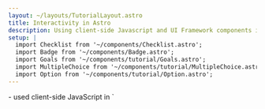 ```yaml
---
layout: ~/layouts/TutorialLayout.astro
title: Interactivity in Astro
description: Using client-side Javascript and UI Framework components in Astro to provide interactivity.
setup: |
  import Checklist from '~/components/Checklist.astro';
  import Badge from '~/components/Badge.astro';
  import Goals from '~/components/tutorial/Goals.astro';
  import MultipleChoice from '~/components/tutorial/MultipleChoice.astro';
  import Option from '~/components/tutorial/Option.astro';
---
```


<Goals>
  - used client-side JavaScript in `<script>` tags to create a light/dark theme toggle and responsive mobile navigation header
  - used the `astro-add` command to add an official Astro integration
  - created an interactive UI framework (Preact) component that fetches data from an external API
  - rendered Preact components on `index.astro`, controling each one's hydration method using a different `client:directive`
</Goals>

Now that you have a fully-featured blog, let's add some interactivity to extend your site!

### Summary

All the content on your site is **static**. A reader can navigate your site through links, but othwerwise, there is nothing for them to interact with.

You have used some build-time JavaScript to create and render parts of your site dynamically, but you do not yet have any client-side JavaScript, nor UI framework components (e.g. React, Svelte, Vue), that allow your readers to trigger any changes to the site.

Let's do that now!

### Test your knowledge

Fill in the blanks with: **`<script>`**, **JSX-like expressions**, **interactivity**, **build**, **code fences**, **browser**

`.astro` files can contain JavaScript between the || &nbsp &nbsp &nbsp &nbsp &nbsp **code fences** &nbsp &nbsp &nbsp &nbsp &nbsp || to define variables, receive props and run functions to help generate the HTML template. You can even write || **JSX-like expressions** || within the Astro component template to dynamically generate your HTML. But, all of this JavaScript is executed at || &nbsp &nbsp &nbsp &nbsp &nbsp **build** &nbsp &nbsp &nbsp &nbsp &nbsp || time, on the server, and is not available in the || &nbsp &nbsp &nbsp &nbsp &nbsp **browser** &nbsp &nbsp &nbsp &nbsp &nbsp ||.

For || &nbsp &nbsp &nbsp &nbsp &nbsp **interactivity** &nbsp &nbsp &nbsp &nbsp &nbsp || on your site, you need to write client-side JS (e.g in || &nbsp &nbsp &nbsp &nbsp &nbsp **`<script>`** &nbsp &nbsp &nbsp &nbsp &nbsp || tags) or use a UI framework component.


### Checklist for moving on

<Checklist key ="interactivity">
- [ ] I am ready to add some interactivity to my site!
</Checklist>

---

## Add Light / Dark Modes

<Goals>
  - made a new theme toggle UI component to switch your site between light and dark mode
  - defined global styles for both a light and a dark theme
  - used JavaScript within a `<script>` tag to make your toggle button interactive
  - refactored your JavaScript to a local project `.js` file
</Goals>

To give your blog readers the option of reading your site in either light mode or dark mode, let's create an interactive UI theme toggle switch. 

### Theme toggle component

1. Create a new file at `src/components/ThemeToggle.astro` and paste the following code into it:

    ```astro
    // src/components/ThemeToggle.astro
    <div class="toggle">
      <label class="switch">
        <input id="toggler" type="checkbox">
        <span class="slider"></span>
      </label>
    </div>
    ```

2. Add the theme toggle to `BaseLayout.astro` so that it will be displayed on all pages. Don't forget to import the component using its relative location!

    ```diff
    // src/layouts/BaseLayout.astro
      <Navigation />
    + <ThemeToggle />
      <h1>{title}</h1>

      <slot />

      <Footer />
    ```

3. Visit your browser preview at `localhost:3000` to see this component now rendered to your page, and try clicking on it.

    This theme toggle element is an HTML checkbox, but it won't look like one when we're done with it! 

    Using the CSS classes added to the HTML above, and some CSS definitions below, you will make this plain checkbox look like a sliding toggle instead. Don't worry if you find the CSS styles a little overwhelming. You can just copy and paste for now, and examine the details later!

### Style your toggle

Copy the following CSS into `global.css` to style the HTML input that will create the toggle switch:

```css
// src/styles/global.css
.toggle {
  margin-top: 2em;
}

.switch {
  position: relative;
  display: inline-block;
  width: 48px;
  height: 20px;
}

/* Hide default HTML checkbox */
.switch input {
  -webkit-appearance: none;
  appearance: none;
}

.slider {
  position: absolute;
  cursor: pointer;
  top: 0;
  left: 0;
  right: 0;
  bottom: 0;
  background-color: #333;
  border-radius: 20px;
  -webkit-transition: .4s;
  transition: .4s;
}

.slider::before {
  position: absolute;
  content: "";
  height: 12px;
  width: 12px;
  left: 4px;
  bottom: 4px;
  background-color: var(--toggler-color);
  border-radius: 50%;
  transition: .4s;
}

input:checked + .slider {
  background-color: #fff;
}

input:checked + .slider::before {
  transform: translateX(26px);
}

```

### Add CSS styling for each theme

To make your toggler, text and background different colors in each theme, define some CSS variables.

1. Define style colors for both a light (default) and dark theme in `global.css`. You can choose your own, or copy and paste:

    ```css title="src/styles/global.css"
    /* Default Light Mode Theme */
    :root, [data-theme="default"] {
      --body-bg-color: #E2CAF1;
      --text-color: #333;
      --toggler-color: #fff;
    }

    /* Dark Mode Theme */
    [data-theme="dark"] {
      --body-bg-color: #0D0950;
      --text-color: #fff;
      --toggler-color: #333;
    }
    ```

2. Edit your existing CSS so that both the text and background colors for your entire website are defined by CSS variables, which now depend on your theme choice:

    ```diff title="src/styles/global.css"
    body {
    -  background-color: #E2CAF1;    
    +  background-color: var(--body-bg-color);
    +  transition: background-color .45s ease-in;    
    }

    + * {
    +  color: var(--text-color);
    + }
    ```

3. Visit your site in your browser preview and click the theme toggle. Notice what does or does not change!

    Now, you have a styled HTML element at the top of your page, under your navigation links. It is still functionally a checkbox, so clicking on it does *something.* (Remember, an HTML checkbox can toggle between displaying an empty box and a checked box.) But, an HTML input element can only change its own appearance. 

    You will need JavaScript to monitor whether the toggle switch has been clicked, and then change the properties of *other* HTML elements in response.

### Add client-side interactivity

To provide **client-side JavaScript** (interactivity that can be prompted by the user), use a `<script>` tag in an Astro component template. 

#### Using JS in script tags

1. Add the following `<script>` tag in `src/layouts/BaseLayout.astro`:

    ```diff
    // src/layouts/BaseLayout.astro
    + <script>
    +   document.getElementById('toggler').addEventListener('change', (event) => {
    +     event.target.checked 
    +       ? document.body.setAttribute('data-theme', 'dark')
    +       : document.body.removeAttribute('data-theme')
    +   });
    + </script>
    </body>
    ```

    This script "listens" for a change to the checkbox, and sets or removes a `data-theme` dark mode attribute to the page `<body>` in response.

2. Check your browser preview at `localhost:3000` and click the theme toggle. Verify that you can change between light and dark modes.

    Your site now has an interactive UI element, thanks to a `<script>` tag in your HTML template!

:::note
Although you have already used some JavaScript to build parts of your site (e.g. mapping through a list of skills on the About page, fetching information from your Markdown files, creating page routes dynamically), those commands are all executed **at build time to create static HTML for your site**, and then the code is "thrown away." 

This is the first JavaScript for your site that is sent to the browser, and is available to run, and re-run, based on user interactions like refreshing a page or toggling an input.
:::

#### Importing a `.js` file

Just like you can refactor parts of your template into smaller Astro components, you can also move the contents of `<script>` tags into separate `.js` files. Then, you can import that file into your `<script>` tag.


1. Create `src/scripts/toggle-theme.js` (you will have to create a new folder) and move your JavaScript into it.

    ```js
    // src/scripts/toggle-theme.js
    document.getElementById('toggler').addEventListener('change', (event) => {
        event.target.checked 
        ? document.body.setAttribute('data-theme', 'dark')
        : document.body.removeAttribute('data-theme')
    });
    ```

2. Replace the contents of the `<script>` tag in `BaseLayout.astro` with this file import (note the relative location used, as with other imports from files within your project).

    ```astro
    // src/layouts/BaseLayout.astro
    <script>import '../scripts/theme-toggle.js'</script>
    ```

3. Check your browser preview again and verify that the theme toggle still works. 

:::note[limitations]
Although this toggle works on every page, your theme choice does not persist across pages or page refreshes. Writing the toggle state to `localStorage` is one way you can add this functionality to your website, but it is beyond the scope of this introductory tutorial.
:::

### Test your knowledge

Fill in the blanks with the following terms:  **code fences**, **build-time**, **written or imported**, **browser**, **JavaScript**, 

|| **JavaScript** || is a programming language that can add dynamic and interactive elements to websites.  Astro uses JavaScript first at || **build-time** || to create your site (e.g. to build dynamic routes, to map over arrays of data to display lists, to fetch data and to define variables). Then, Astro can optionally send JavaScript to the || **browser** || (also known as client-side JavaScript) which allows users to interact with your website and change parts of your built site (e.g. toggling switches, clicking on buttons).

In Astro, JavaScript that is only meant to build your site is written between the || **code fences** ||, is run on a server (e.g. Netlify), and then discarded once your site is published. JavaScript that is meant to control interactive elements on your site is || **written or imported** || between open and close `<script>` tags.

### Checklist for moving on

<Checklist key="theme">
- [ ] I can create small Astro UI components and include them on multiple pages by importing and using them in a layout.
- [ ] I can define CSS variables, and update my existing CSS to use them.
- [ ] I can add client-side interactivity on my site by writing JavaScript within a `<script>` tag
- [ ] I can write JavaScript in a `.js` file elsewhere within my project `src`, and import it into a `<script>` tag.
</Checklist>

### Resources

- [Client-side `<script>` in Astro](/en/core-concepts/astro-components/#client-side-scripts)

- [CSS Variables and How to Use Them](https://www.freecodecamp.org/news/what-are-css-variables-and-how-to-use-them/) <Badge>external</Badge>

---

## Responsive Navigation

<Goals>
  - used component-based design principles to create a responsive Header for your site
  - used semantic HTML tags to write clearer, more accessible, code
  - used mobile-first, responsive design principles to style your Header component for different screen sizes
  - written a `<script>` to allow your site visitor to open and close the navigation menu
</Goals>

### Using modern design principles

Astro was designed to help you to build projects using modern design principles, including **component-based composition** and **mobile-first responsiveness**. 

As a superset of HTML, Astro syntax also encourages you to build with **semantic HTML tags** that give your browser (and other developers!) key information about the purpose and content of the elements on your page. 

Sketching all these elements out first, in **pseudocode** can also be helpful to organize your thoughts and provide a roadmap. Let's see what it looks like to build with these ideas in mind!

### Header Component

1. Create a new Header component.

    <details>
    <summary>Give me more specific instructions!</summary>

    Create a file named `Header.astro` in `src/components/`
    </details>

2. Use semantic HTML elements to create the pattern of a `<nav></nav>` nested inside a `<header><header/>`.

    <details>
    <summary>Show me the code!</summary>

    ```astro
    ---
    // src/components/Header.astro
    ---
    <header>
      <nav>
      </nav>
    <header>
    ```
    </details>


3. Import and add two components: a "coming soon" `<Hamburger />` component and your existing `<Navigation />` component inside the `<nav>`. 

    Don't worry about the fact that you haven't built the Hamburger component yet. This is another example of writing **pseudocode**: code that simply reveals our intentions first, allowing us to add details later. So, don't bother to check your browser preview yet. It won't work!

    <details>
    <summary>Show me the code!</summary>

    ```astro
    ---
    // src/components/Navigation.astro
    import Hamburger from '../components/Hamburger.astro';
    import Navigation from '../components/Navigation.astro';
    ---
    <header>
      <nav>
        <Hamburger />
        <Navigation />
      </nav>
    <header>
    ```
    </details>

### Hamburger Component

1. Create the missing `<Hamburger />` component.

    <details>
    <summary>Give me more specific instructions!</summary>

    Create a file named `Hamburger.astro` in `src/components/`
    </details>

2. Copy the following code into your component. This will represent your 3-line "hamburger" menu to open and close your navigation links on mobile. (You will add new CSS styles to your `.global.css` later.)

    ```astro
    ---
    // src/components/Hamburger.astro
    ---
    <div class="hamburger">
      <span class="line"></span>
      <span class="line"></span>
      <span class="line"></span>
    </div>
    ```

### Navigation Component

1. Update `Header.astro` in preparation for using CSS styles to create a responsive, mobile header. Wrap the existing navigation links in a `<div> ` with the class `nav-links`.

    <details>
    <summary>Show me the code!</summary>

    ```astro
    ---
    // src/components/Header.astro
    ---
    <div class="nav-links">
      <a href="/">Home</a>
      <a href="/about">About</a>
      <a href="/blog">Blog</a>
    <div>
    ```
    </details>


### CSS

1. Copy the CSS styles below into `global.css`. These styles:

    - create lines for the hamburger menu
    - style and position the navigation links for mobile
    - include an `expanded` class that can be toggled to display or hide the links on mobile
    - use a `@media` query to define different styles for larger screen sizes

    Note that responsive, mobile-first desgin starts by defining what should happen on small screen sizes first. Then, styles are adjusted to accommodate larger screen sizes. This is because smaller screen sizes require simpler layouts. If you design the complicated case first, then you have to work backwards to try to make it simple again.

    ```css
    // src/styles/global.css
    /* nav styles */
    .nav {
      align-items: center;
      padding-top: 20px;
    }

    .hamburger {
      padding-right: 20px;
      cursor: pointer;
    }

    .hamburger .line {
      display: block;
      width: 40px;
      height: 5px;
      margin-bottom: 10px;
      background-color: var(--text-color);
    }

    .nav-links {
      width: 100%;
      top: 5rem;
      left: 48px;
      background-color: #ff9776;
      display: none;
      margin: 0;
    }

    .nav-links a {
      display: block;
      text-align: center;
      padding: 10px 0;
      text-decoration: none;
      font-size: 1.2rem;
      font-weight: bold;
      text-transform: uppercase;
    }

    .nav-links a:hover, a:focus {
      background-color: #ff9776;
    }

    .expanded {
      display: unset;
    }

    @media screen and (min-width: 636px) {
      .nav-links {
        margin-left: 5em;
        display: block;
        position: static;
        width: auto;
        background: none;
      }

      .nav-links a {
        display: inline-block;
        padding: 15px 20px;
      }

      .hamburger {
        display: none;
      }
    }
    ```

2. Check your browser preview at `localhost:3000` and verify that your header is now styled!

    Resize your window and look for different styles being applied at different screen widths. Your header is now **responsive** to screen size! `@media` queries allow the appearance to update dynamically, but the CSS classes do not change, meaning that it will always have one single appearance at each screen size.

### Script

Your header is not yet **interactive** because it can't respond to user input, like clicking on the hamburger menu to show or hide the navigation links. You need to add a `<script>` tag to provide client-side JavaScript to "listen" for this user event and then change an element's CSS styles accordingly.

1. Add a second `<script>` tag to `BaseLayout.astro`

    ```diff
    // src/layouts/BaseLayout.astro
      <script src='../scripts/theme-toggle.js'></script>
    + <script>
    +   document.querySelector('.hamburger').addEventListener('click', () => {
    +     document.querySelector('.nav-links').classList.toggle('expanded');
    +   });
    + </script>
    ```

    This script reacts to the `<Hamburger />` component being clicked, and toggles the CSS class of the`<Navigation />` component.

2. Check your browser preview again at various sizes, and verify that you have a working navigation menu that is both responsive to screen size and responds to user input.

### Test your knowledge

Answer the following multiple choice questions:

1. Mobile-first is a popular modern web design strategy because

    <MultipleChoice>
      <Option>
        many people will visit your website using their phones.
      </Option>
      <Option>
        mobile screen sizes are smaller, and this allows us to start with the most essential elements in a simple layout first, and prioritize important site features and interactions.
      </Option>
      <Option>
        cell phones may be less powerful than computers, requiring mobile versions of your site to be more scaled-back than desktop versions. It is easier to add complexity (e.g. hover states, additional panels).
      </Option>
      <Option>
        websites that have been designed **for mobile viewing** will naturally look better on mobile, and visitors will have more confidence in your organization or company if your site looks and feels fully-functional.
      </Option>
      <Option isCorrect>
        all of the above! In fact, there is no good reason *not* to design mobile-first!📱
      </Option>
    </MultipleChoice>

2. Which of the following is **not** an example of a semantic HTML element:

    <MultipleChoice>
      <Option>
        `<header>` 
        <!-- This is a semantic tag. It tells you about its specific usage or purpose. -->
      </Option>
      <Option isCorrect>
        `<div>`
        <!-- Correct! This element doesn't tell you very much about its purpose. -->
      </Option>
      <Option>
        `<article>` 
        <!-- This is a semantic tag. It tells you about its specific usage or purpose. -->
      </Option>
      <Option>
        `<section>` 
        <!-- This is a semantic tag. It tells you about its specific usage or purpose. -->
      </Option>
      <Option>
        `<aside>` 
        <!-- This is a semantic tag. It tells you about its specific usage or purpose. -->
      </Option>
    </MultipleChoice>

### Checklist for moving on

<Checklist key="nav">
- [ ] I can use semantic HTML tags instead of generic ones to better describe my code. 
- [ ] I can think about mobile-first, responsive design principles when creating my website.
- [ ] I can use multiple `<script>` tags in the same Astro component.
</Checklist>

### Resources

- [Component-based Design](https://www.droptica.com/blog/component-based-design/) <Badge>external</Badge>

- [Semantic HTML Tags](https://www.dofactory.com/html/semantics) <Badge>external</Badge>

- [Mobile-first Design](https://www.mobileapps.com/blog/mobile-first-design) <Badge>external</Badge>

---

## Using Other Frameworks in Astro

<Goals>
  - used the `astro add` command to add an official integration (Preact) to your site
  - created two UI Framework components (using Preact) and rendered them on an Astro page
  - used different `client:directives` to customize the JavaScript hydration of your framework components, and renered a component with no directive at all to compare the output
</Goals>

Astro components are **templating components only**, so they require `<script>` tags to execute JavaScript in the browser. 

But, Astro can also render components from other popular UI frameworks, like the one above. For each individual UI framework component, Astro can individually and selectively execute **its** JavaScript, its own island, with a `client:directive` component attribute.

### Add a UI Framework Component

1. Quit the dev server (`CTRL + C`) to have access to the terminal. Then, type the following command to automatically add the ability to use Preact components in your Astro project:

    ```shell
    npx astro add preact
    ```

2. Follow the command line instructions to confirm (Y) two times -- once to add Preact to your `astro.config.mjs` file configuration, and then once to install the package itself.

3. Create a new file in `src/components/` named `Greeting.jsx`

    Note the `.jsx` file extension used by Preact. This file will be written in JSX, not Astro syntax. You can even add existing `.jsx` files from other projects directly in to your Astro project (though, some libraries and external packages may not be supported).

### Preact Greeting Banner

This component will randomly select a greeting from an array received as props, and render it in a welcome message.

1. Add the following code to the `Greeting.jsx` file you created in the previous section.

    ```jsx
    // src/components/Greeting.jsx
    import { h } from 'preact'

    export default function Banner({messages}) {
      const greeting = messages[(Math.floor(Math.random() * 4))];
      return (
        <h3>{greeting}! Thank you for visiting!</h3>
      );
    }
    ```

2. Import and use this component in your component template on your Home page `index.astro`:

    ```diff
    ---
    // src/pages/index.astro
    import BaseLayout from '../layouts/BaseLayout.astro';
    + import Greeting from '../components/Greeting.jsx';
    ---
    <BaseLayout title="Home Page">
      <h2>My awesome blog subtitle</h2>
    + <Greeting messages={["Hi", "Hello", "Howdy", "Hola"]} />
    </BaseLayout>
    ```

    Notice that this component, like many of your Astro components, *uses* JavaScript to render HTML. But, it doesn't necessarily **need** any JavaScript sent to the client because your user will not interact with it. 

    To generate a single random message chosen every time your site builds, this Preact component functions exactly like an Astro component.

    However, you **can** add a `client:load` attribute on your component which will cause the component to execute, and the message to update, on every page rerender, just like it would do in a typical JavaScript SPA (single page application).

3. Add a second `<Greeting />` component with the `client:load` directive.

    ```diff
    ---
    // src/pages/index.astro
    import BaseLayout from '../layouts/BaseLayout.astro';
    import Greeting from '../components/Greeting.jsx';
    ---
    <BaseLayout title="Home Page">
      <h2>My awesome blog subtitle</h2>
      <Greeting messages={["Hi", "Hello", "Howdy", "Hola"]} />
    + <Greeting client:load messages={["Hi", "Hello", "Howdy", "Hola"]} />
    </BaseLayout>
    ```

    To see the difference in behaviour, you will need to view your built site, live on the web.

4. Commit your current progress to GitHub, and wait for Netlify to automatically build and republish your site to the web.

5. Visit your live website at your `netlify.app` URL. Refresh the page several times and compare the two greeting messages. 

#### Analyze the Pattern

Consider an Astro component with the following code:

```astro
---
import BaseLayout from '../layouts/BaseLayout.astro';
import AstroBanner from '../components/AstroBanner.astro';
import PreactBanner from '../components/PreactBanner.jsx';
import SvelteCounter from '../components/SvelteCounter.svelte';
---
<BaseLayout>
  <AstroBanner />
  <PreactBanner />
  <PreactBanner client:load />
  <SvelteCounter />
  <SvelteCounter client:visible />
</BaseLayout>
```

1. Which of the five components will be **hydrated**, sending JavaScript to the client?

    || `<PreactBanner client:load />` and `<SvelteCounter client:visible />` will be hydrated. ||

2. In what way(s) will the two `<PreactBanner />` components be the same? In what way(s) will they be different? 

    || Same: They both render the same HTML elements and look the same. Different: One will be generated at build time and will not rerender until your site is rebuilt. It will show the same message until your site is rebuilt. The one with a client directive will reload on every page refresh, showing a new message each time. ||

3. If you couldn't see your website's code, only the live published page, how would you tell which `<SvelteCounter />` component used a `client:directive`? 

    || Try clicking the buttons, and see which one is interactive. The one that is interactive has a client directive. ||


### Preact Quote Generator

This component is interactive, written using Preact using popular hooks like `useState()` and `useEffect()`. It fetches a random quotation from an external API on page refresh, and also in response to a button click.

1. Copy the code below and paste it into a new file named `Quote.jsx` in `src/components`:

    ```jsx
    // src/components/Quote.jsx 
    import { h } from 'preact';
    import { useState, useEffect } from 'preact/hooks';

    export default function Quotable() {
      const [data, setData] = useState(null);

      async function updateQuote() {
        const response = await fetch("https://api.quotable.io/random");
        const data = await response.json();
        setData(data);
      }

      useEffect(() => {
        updateQuote();
      }, []);

      if (!data) return null;

      return (
        <div>
          <figure>
            <blockquote>{data.content}</blockquote>
            <figcaption>— {data.author}</figcaption>
          </figure>
          <button onClick={updateQuote}>New Quote</button>
        </div>
      );
    }
    ```

2. Import and add this component to your Home page at `index.astro`.

    ```diff
    ---
    // src/pages/index.astro 
    import BaseLayout from '../layouts/BaseLayout.astro';
    import Greeting from '../components/Greeting.jsx';
    + import Quote from '../components/Quote.jsx';
    ---
    <BaseLayout title="Home Page">
      <h2>My awesome blog subtitle</h2>
      <Greeting messages={["Hi", "Hello", "Howdy", "Hola"]} />
      <Greeting client: load messages={["Hi", "Hello", "Howdy", "Hola"]} />
    + <Quote client:only="preact" />
    </BaseLayout>
    ```

3. Check your browser preview at `localhost:3000` and verify that your component automatically fetches a random quotation on page load, and in response to clicking the <kbd>New Quote</kbd> button.

4. Commit your changes to GitHub and wait for Netlify to automatically build and republish your site to the web.

5. Visit your live website at your `netlify.app` URL. Refresh the page several times and click the <kbd>New Quote</kbd> button and verify that both events fetch a new random quotation from the API.

### Test your knowledge

Choose whether each of the following statements describes Astro `<script>` tags, UI framework components or both.

1. They provide interactive UI elements on your website.

    <MultipleChoice>
      <Option>
        Astro `<script>` tags
      </Option>
      <Option>
        UI framework components
      </Option>
      <Option isCorrect>
        both
      </Option>
    </MultipleChoice>

2. They allow you to "try out" a new framework without requiring you to start an entire new project using that tech stack.

    <MultipleChoice>
      <Option>
        Astro `<script>` tags
      </Option>
      <Option isCorrect>
        UI framework components
      </Option>
      <Option>
        both
      </Option>
    </MultipleChoice>

3. They can be reused on multiple pages by adding them to several Astro components, and/or in an Astro layout component.

    <MultipleChoice>
      <Option>
        Astro `<script>` tags
      </Option>
      <Option>
        UI framework components
      </Option>
      <Option isCorrect>
        both
      </Option>
    </MultipleChoice>

4. They allow you to bring components you have written in other frameworks and drop them right into your site.

    <MultipleChoice>
      <Option>
        Astro `<script>` tags
      </Option>
      <Option isCorrect>
        UI framework components
      </Option>
      <Option>
        both
      </Option>
    </MultipleChoice>

5. They allow you to create a fully-functional, interactive and dynamic website without needing to know or learn any other JavaScript frameworks.

    <MultipleChoice>
      <Option isCorrect>
        Astro `<script>` tags
      </Option>
      <Option>
        UI framework components
      </Option>
      <Option>
        both
      </Option>
    </MultipleChoice>

### Checklist for moving on

<Checklist key="framework">
- [ ] I can install an Astro integration using the command `astro add` in the terminal.
- [ ] I can write UI framework components in their own language, with their own native extention then import and use them in `.astro` components alongside my Astro components.
- [ ] I can choose whether to use a `client:directive` to control hydration on my UI framework component, depending on when I want its JavaScript to run.
- [ ] I can make an interactive element on my website by using either JavaScript inside a `<script>` tag, or by writing and hydrating a UI framework component.
</Checklist>

### Resources

- [Astro Integrations Guide](/en/guides/integrations-guide/)

- [Using UI Framework Components in Astro](/en/core-concepts/framework-components/#using-framework-components)

- [Astro client directives reference](/en/reference/directives-reference/#client-directives)
